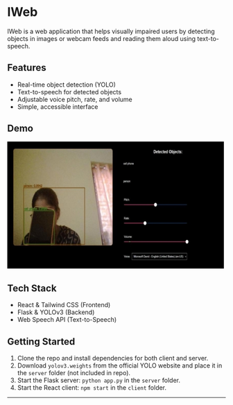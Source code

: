 # IWeb

IWeb is a web application that helps visually impaired users by detecting objects in images or webcam feeds and reading them aloud using text-to-speech.

## Features
- Real-time object detection (YOLO)
- Text-to-speech for detected objects
- Adjustable voice pitch, rate, and volume
- Simple, accessible interface

## Demo
![Screenshot of IWeb](client\public\assets\IWeb.jpg)

## Tech Stack
- React & Tailwind CSS (Frontend)
- Flask & YOLOv3 (Backend)
- Web Speech API (Text-to-Speech)

## Getting Started
1. Clone the repo and install dependencies for both client and server.
2. Download `yolov3.weights` from the official YOLO website and place it in the `server` folder (not included in repo).
3. Start the Flask server: `python app.py` in the `server` folder.
4. Start the React client: `npm start` in the `client` folder.

---

